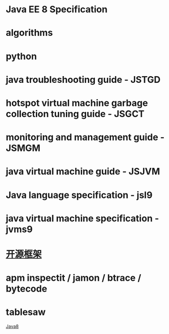 # Java EE 8 Specification

# algorithms 

# python

# java troubleshooting guide - JSTGD

# hotspot virtual machine garbage collection tuning guide - JSGCT

# monitoring and management guide - JSMGM

# java virtual machine guide - JSJVM

# Java language specification - jsl9

# java virtual machine specification - jvms9





# [开源框架](http://www.jianshu.com/p/ad40e6dd3789)

# apm inspectit / jamon / btrace / bytecode

# tablesaw

[Java8](https://github.com/shekhargulati/99-problems/tree/master/java8)